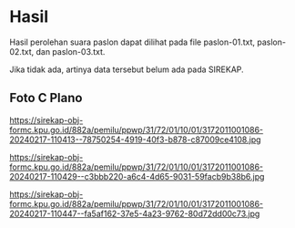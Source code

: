 # Hasil

Hasil perolehan suara paslon dapat dilihat pada file paslon-01.txt, paslon-02.txt, dan paslon-03.txt.

Jika tidak ada, artinya data tersebut belum ada pada SIREKAP.

## Foto C Plano

https://sirekap-obj-formc.kpu.go.id/882a/pemilu/ppwp/31/72/01/10/01/3172011001086-20240217-110413--78750254-4919-40f3-b878-c87009ce4108.jpg

https://sirekap-obj-formc.kpu.go.id/882a/pemilu/ppwp/31/72/01/10/01/3172011001086-20240217-110429--c3bbb220-a6c4-4d65-9031-59facb9b38b6.jpg

https://sirekap-obj-formc.kpu.go.id/882a/pemilu/ppwp/31/72/01/10/01/3172011001086-20240217-110447--fa5af162-37e5-4a23-9762-80d72dd00c73.jpg
